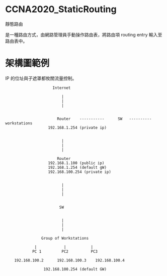 # CCNA2020_StaticRouting
靜態路由

是一種路由方式，由網路管理員手動操作路由表，將路由項 routing entry 輸入至路由表中。

# 架構圖範例

IP 的位址與子遮罩都攸關流量控制。



                         Internet
                         
                             |
                             |
                             |
                             
                             
                           Router    -----------      SW   ----------   workstations
                       192.168.1.254 (private ip)
                            
                              
                             |
                             |
                             |
                             
                           Router
                       192.168.1.100 (public ip)
                       192.168.1.254 (default gW)
                       192.168.100.254 (private ip)
                       
                       
                             |
                             |
                             |
                             
                             
                            SW
                       
                            
                             |
                             |
                             |
                             
                    Group of Workstations
                    
                 |            |           |
                PC 1         PC2          PC3
              
        192.168.100.2      192.168.100.3    192.168.100.4             
                             
                     192.168.100.254 (default GW)
